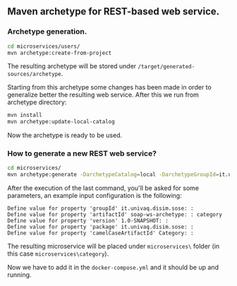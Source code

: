 ## Maven archetype for REST-based web service.

### Archetype generation.

```bash 
cd microservices/users/
mvn archetype:create-from-project
```

The resulting archetype will be stored under `/target/generated-sources/archetype`.

Starting from this archetype some changes has been made in order to generalize better the resulting web service.
After this we run from archetype directory:
```bash
mvn install
mvn archetype:update-local-catalog
```

Now the archetype is ready to be used.

### How to generate a new REST web service?

```bash
cd microservices/
mvn archetype:generate -DarchetypeCatalog=local -DarchetypeGroupId=it.univaq.disim.sose -DarchetypeArtifactId=rest-ws-archetype -DarchetypeVersion=1.0-SNAPSHOT
```

After the execution of the last command, you'll be asked for some parameters, an example input configuration is the following:

```
Define value for property 'groupId' it.univaq.disim.sose: : 
Define value for property 'artifactId' soap-ws-archetype: : category
Define value for property 'version' 1.0-SNAPSHOT: : 
Define value for property 'package' it.univaq.disim.sose: : 
Define value for property 'camelCaseArtifactId' Category: : 
```

The resulting microservice will be placed under `microservices\` folder (in this case `microservices\category`).

Now we have to add it in the `docker-compose.yml` and it should be up and running.